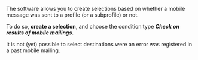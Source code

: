 The software allows you to create selections based on whether a mobile
message was sent to a profile (or a subprofile) or not.

To do so, **create a selection**, and choose the condition type ***Check
on results of mobile mailings***.

It is not (yet) possible to select destinations were an error was
registered in a past mobile mailing.
